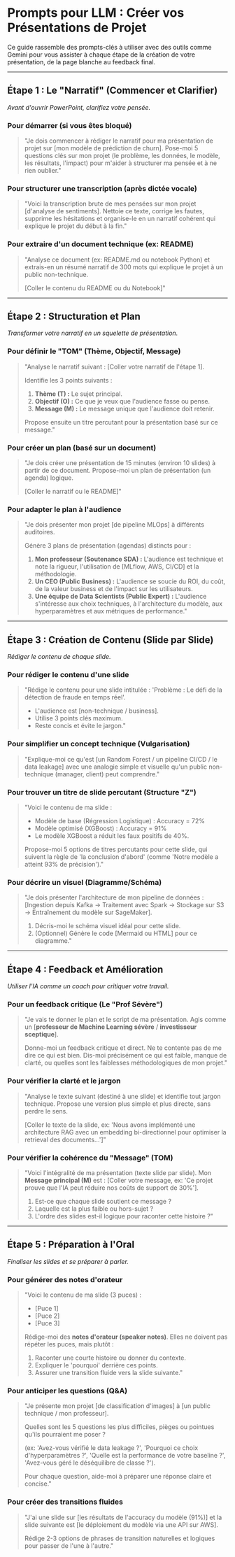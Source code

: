 # Prompts pour LLM : Créer vos Présentations de Projet

Ce guide rassemble des prompts-clés à utiliser avec des outils comme Gemini pour vous assister à chaque étape de la création de votre présentation, de la page blanche au feedback final.

---

## Étape 1 : Le "Narratif" (Commencer et Clarifier)

*Avant d'ouvrir PowerPoint, clarifiez votre pensée.*

### Pour démarrer (si vous êtes bloqué)

> "Je dois commencer à rédiger le narratif pour ma présentation de projet sur [mon modèle de prédiction de churn]. Pose-moi 5 questions clés sur mon projet (le problème, les données, le modèle, les résultats, l'impact) pour m'aider à structurer ma pensée et à ne rien oublier."

### Pour structurer une transcription (après dictée vocale)

> "Voici la transcription brute de mes pensées sur mon projet [d'analyse de sentiments]. Nettoie ce texte, corrige les fautes, supprime les hésitations et organise-le en un narratif cohérent qui explique le projet du début à la fin."

### Pour extraire d'un document technique (ex: README)

> "Analyse ce document (ex: README.md ou notebook Python) et extrais-en un résumé narratif de 300 mots qui explique le projet à un public non-technique.
> 
> [Coller le contenu du README ou du Notebook]"

---

## Étape 2 : Structuration et Plan

*Transformer votre narratif en un squelette de présentation.*

### Pour définir le "TOM" (Thème, Objectif, Message)

> "Analyse le narratif suivant : [Coller votre narratif de l'étape 1].
> 
> Identifie les 3 points suivants :
> 1.  **Thème (T) :** Le sujet principal.
> 2.  **Objectif (O) :** Ce que je veux que l'audience fasse ou pense.
> 3.  **Message (M) :** Le message unique que l'audience doit retenir.
> 
> Propose ensuite un titre percutant pour la présentation basé sur ce message."

### Pour créer un plan (basé sur un document)

> "Je dois créer une présentation de 15 minutes (environ 10 slides) à partir de ce document. Propose-moi un plan de présentation (un agenda) logique.
> 
> [Coller le narratif ou le README]"

### Pour adapter le plan à l'audience

> "Je dois présenter mon projet [de pipeline MLOps] à différents auditoires.
> 
> Génère 3 plans de présentation (agendas) distincts pour :
> 1.  **Mon professeur (Soutenance SDA) :** L'audience est technique et note la rigueur, l'utilisation de [MLflow, AWS, CI/CD] et la méthodologie.
> 2.  **Un CEO (Public Business) :** L'audience se soucie du ROI, du coût, de la valeur business et de l'impact sur les utilisateurs.
> 3.  **Une équipe de Data Scientists (Public Expert) :** L'audience s'intéresse aux choix techniques, à l'architecture du modèle, aux hyperparamètres et aux métriques de performance."

---

## Étape 3 : Création de Contenu (Slide par Slide)

*Rédiger le contenu de chaque slide.*

### Pour rédiger le contenu d'une slide

> "Rédige le contenu pour une slide intitulée : 'Problème : Le défi de la détection de fraude en temps réel'.
> 
> * L'audience est [non-technique / business].
> * Utilise 3 points clés maximum.
> * Reste concis et évite le jargon."

### Pour simplifier un concept technique (Vulgarisation)

> "Explique-moi ce qu'est [un Random Forest / un pipeline CI/CD / le data leakage] avec une analogie simple et visuelle qu'un public non-technique (manager, client) peut comprendre."

### Pour trouver un titre de slide percutant (Structure "Z")

> "Voici le contenu de ma slide :
> 
> * Modèle de base (Régression Logistique) : Accuracy = 72%
> * Modèle optimisé (XGBoost) : Accuracy = 91%
> * Le modèle XGBoost a réduit les faux positifs de 40%.
> 
> Propose-moi 5 options de titres percutants pour cette slide, qui suivent la règle de 'la conclusion d'abord' (comme 'Notre modèle a atteint 93% de précision')."

### Pour décrire un visuel (Diagramme/Schéma)

> "Je dois présenter l'architecture de mon pipeline de données : [Ingestion depuis Kafka -> Traitement avec Spark -> Stockage sur S3 -> Entraînement du modèle sur SageMaker].
> 
> 1.  Décris-moi le schéma visuel idéal pour cette slide.
> 2.  (Optionnel) Génère le code [Mermaid ou HTML] pour ce diagramme."

---

## Étape 4 : Feedback et Amélioration

*Utiliser l'IA comme un coach pour critiquer votre travail.*

### Pour un feedback critique (Le "Prof Sévère")

> "Je vais te donner le plan et le script de ma présentation. Agis comme un [**professeur de Machine Learning sévère** / **investisseur sceptique**].
> 
> Donne-moi un feedback critique et direct. Ne te contente pas de me dire ce qui est bien. Dis-moi précisément ce qui est faible, manque de clarté, ou quelles sont les faiblesses méthodologiques de mon projet."

### Pour vérifier la clarté et le jargon

> "Analyse le texte suivant (destiné à une slide) et identifie tout jargon technique. Propose une version plus simple et plus directe, sans perdre le sens.
> 
> [Coller le texte de la slide, ex: 'Nous avons implémenté une architecture RAG avec un embedding bi-directionnel pour optimiser la retrieval des documents...']"

### Pour vérifier la cohérence du "Message" (TOM)

> "Voici l'intégralité de ma présentation (texte slide par slide). Mon **Message principal (M)** est : [Coller votre message, ex: 'Ce projet prouve que l'IA peut réduire nos coûts de support de 30%'].
> 
> 1.  Est-ce que chaque slide soutient ce message ?
> 2.  Laquelle est la plus faible ou hors-sujet ?
> 3.  L'ordre des slides est-il logique pour raconter cette histoire ?"

---

## Étape 5 : Préparation à l'Oral

*Finaliser les slides et se préparer à parler.*

### Pour générer des notes d'orateur

> "Voici le contenu de ma slide (3 puces) :
> 
> * [Puce 1]
> * [Puce 2]
> * [Puce 3]
> 
> Rédige-moi des **notes d'orateur (speaker notes)**. Elles ne doivent pas répéter les puces, mais plutôt :
> 1.  Raconter une courte histoire ou donner du contexte.
> 2.  Expliquer le 'pourquoi' derrière ces points.
> 3.  Assurer une transition fluide vers la slide suivante."

### Pour anticiper les questions (Q&A)

> "Je présente mon projet [de classification d'images] à [un public technique / mon professeur].
> 
> Quelles sont les 5 questions les plus difficiles, pièges ou pointues qu'ils pourraient me poser ?
> 
> (ex: 'Avez-vous vérifié le data leakage ?', 'Pourquoi ce choix d'hyperparamètres ?', 'Quelle est la performance de votre baseline ?', 'Avez-vous géré le déséquilibre de classe ?').
> 
> Pour chaque question, aide-moi à préparer une réponse claire et concise."

### Pour créer des transitions fluides

> "J'ai une slide sur [les résultats de l'accuracy du modèle (91%)] et la slide suivante est [le déploiement du modèle via une API sur AWS].
> 
> Rédige 2-3 options de phrases de transition naturelles et logiques pour passer de l'une à l'autre."